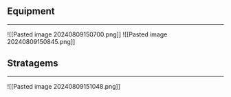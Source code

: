 ## Equipment
---
![[Pasted image 20240809150700.png]]
![[Pasted image 20240809150845.png]]
## Stratagems
---
![[Pasted image 20240809151048.png]]
